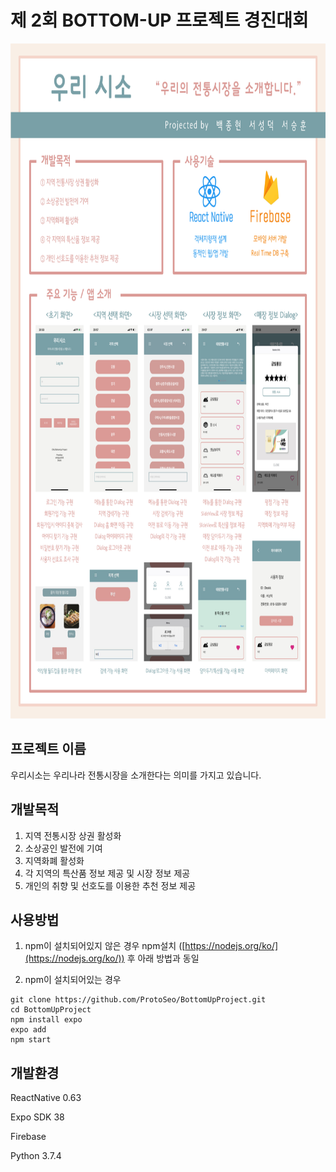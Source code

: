 # 제 2회 BOTTOM-UP 프로젝트 경진대회

<p>
    <img src="./img/BottomUp.jpg" width="820px" height="1080px">

## 프로젝트 이름
우리시소는 우리나라 전통시장을 소개한다는 의미를 가지고 있습니다.

## 개발목적

1.   지역 전통시장 상권 활성화
2.   소상공인 발전에 기여
3.   지역화폐 활성화
4.  각 지역의 특산품 정보 제공 및 시장 정보 제공
5.  개인의 취향 및 선호도를 이용한 추천 정보 제공

## 사용방법 

1. npm이 설치되어있지 않은 경우
npm설치 ([https://nodejs.org/ko/](https://nodejs.org/ko/)) 후 아래 방법과 동일

2. npm이 설치되어있는 경우
```
git clone https://github.com/ProtoSeo/BottomUpProject.git
cd BottomUpProject
npm install expo
expo add
npm start
```

## 개발환경

<p>
ReactNative 0.63
<p>
Expo SDK 38
<p>
Firebase
<p>
Python 3.7.4
